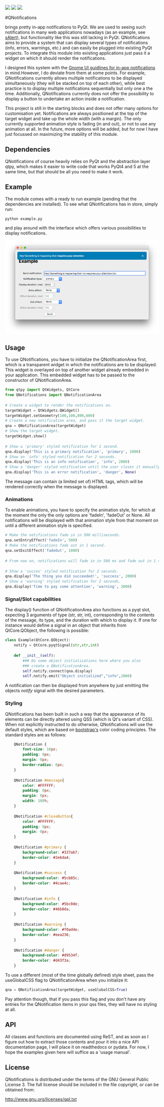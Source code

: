 ![](https://anaconda.org/cogsci/python-qnotifications/badges/installer/conda.svg)
![](https://anaconda.org/cogsci/python-qnotifications/badges/version.svg)
![](https://anaconda.org/cogsci/python-qnotifications/badges/license.svg)

#QNotifications

brings pretty in-app notifications to PyQt. We are used to seeing such notifications in many web applications nowadays (as an example, see [sAlert](http://s-alert-demo.meteorapp.com)), but functionality like this was still lacking in PyQt. QNotifications aims to provide a system that can display several types of notifications (info, errors, warnings, etc.) and can easily be plugged into existing PyQt projects. To integrate this module into existing applications just pass it a widget on which it should render the notifications.

I designed this system with the [Gnome UI guidlines for in-app notifications](https://developer.gnome.org/hig/stable/in-app-notifications.html.en) in mind.However, I do deviate from them at some points. For example, QNotifications currently allows multiple notifications to be displayed simultaneously (they will be stacked on top of each other), while best practice is to display multiple notifications sequentially but only one a the time. Additionally, QNotifications currently does not offer the possibility to display a button to undertake an action inside a notification.

This project is still in the starting blocks and does not offer many options for customisation yet. Notifications are always positioned at the top of the target widget and take up the whole width (with a margin). The only currently supported animation style is fading (in and out), or not to use any animation at all. In the future, more options will be added, but for now I have just focussed on maximizing the stability of this module.

## Dependencies
QNotifications of course heavily relies on PyQt and the abstraction layer qtpy, which makes it easier to write code that works PyQt4 and 5 at the same time, but that should be all you need to make it work.

## Example
The module comes with a ready to run example (pending that the dependencies are installed). To see what QNotifications has in store, simply run:
    
    python example.py

and play around with the interface which offers various possibilities to display notifications.

![Example screenshot](screenshot.png)

## Usage

To use QNotifications, you have to initialize the QNotificationArea first, which is a transparent widget in which the notifications are to be displayed. This widget is overlayed on top of another widget already embedded in your application. This embedded widget has to be passed to the constructor of QNotificationArea.

```python
from qtpy import QtWidgets, QtCore
from QNotifications import QNotificationArea

# Create a widget to render the notifications on.
targetWidget = QtWidgets.QWidget()
targetWidget.setGeometry(100,100,800,600)
# Create a new notification area, and pass it the target widget.
qna = QNotificationArea(targetWidget)
# Show the target widget.
targetWidget.show()

# Show a 'primary' styled notification for 1 second.
qna.display('This is a primary notification', 'primary', 1000)
# Show an 'info' styled notification for 2 seconds.
qna.display('This is an info notification', 'info', 2000)
# Show a 'danger' styled notification until the user closes it manually.
qna.display('This is an error notification', 'danger', None)
```

The message can contain (a limited set of) HTML tags, which will be rendered correctly when the message is displayed.

### Animations

To enable animations, you have to specify the animation style, for which at the moment the only the only options are 'fadeIn', 'fadeOut' or None. All notifications will be displayed with that animation style from that moment on until a different animation style is specified.

```python
# Make the notifications fade in in 500 milliseconds.
qna.setEntryEffect('fadeIn', 500)
# Make the notifications fade out in 1 second.
qna.setExitEffect('fadeOut', 1000)

# From now on, notifications will fade in in 500 ms and fade out in 1 second

# Show a 'succes' styled notification for 2 seconds.
qna.display('The thing you did succeeded!', 'success', 2000)
# Show a 'warning' styled notification for 2 seconds.
qna.display('Time to pay some attention', 'warning', 2000)
```

### Signal/Slot capabilities

The display() function of QNotificationArea also functions as a pyqt slot, expecting 3 arguments of type (str, str, int), corresponding to the contents of the message, its type, and the duration with which to display it. If one for instance would define a signal in an object that inherits from QtCore.QObject, the following is possible:

```python
class Example(QtCore.QObject):
    notify = QtCore.pyqtSignal(str,str,int)

    def __init__(self):
        ### Do some object initializations here where you also
        ### create a QNotificationArea.
        self.notify.connect(qna.display)
        self.notify.emit("Object initialized","info",2000)
```

A notification can then be displayed from anywhere by just emitting the objects *notify* signal with the desired parameters.

### Styling

QNotifications has been built in such a way that the appearance of its elements can be directly altered using QSS (which is Qt's variant of CSS). When not explicitly instructed to do otherwise, QNotifications will use the default styles, which are based on [bootstrap's](http://getbootstrap.com) color coding principles. The standard styles are as follows:

```css
    QNotification {
        font-size: 16px;
        padding: 0px;
        margin: 0px;
        border-radius: 6px;
    }
    
    QNotification #message{
        color: #FFFFFF;
        padding: 0px;
        margin: 0px;
        width: 100%;
    }
    
    QNotification #closeButton{
        color: #FFFFFF;
        padding: 0px;
        margin: 0px;
    }
    
    QNotification #primary {
        background-color: #337ab7;
        border-color: #2e6da4;
    }
    
    QNotification #success {
        background-color: #5cb85c;
        border-color: #4cae4c;
    }
    
    QNotification #info {
        background-color: #5bc0de;
        border-color: #46b8da;
    }
    
    QNotification #warning {
        background-color: #f0ad4e;
        border-color: #eea236;
    }
    
    QNotification #danger {
        background-color: #d9534f;
        border-color: #d43f3a;
    }
```

To use a different (most of the time globally defined) style sheet, pass the useGlobalCSS flag to QNotificationArea when you initialize it:

```python
qna = QNotificationArea(targetWidget, useGlobalCSS=True)
```

Pay attention though, that if you pass this flag and you don't have any entries for the QNotification items in your qss files, they will have no styling at all.

## API
All classes and functions are documented using ReST, and as soon as I figure out how to extract those contents and pour it into a nice API documentation page, I will place it on readthedocs or pydata. For now, I hope the examples given here will suffice as a 'usage manual'.

## License
QNotifications is distributed under the terms of the GNU General Public License 3. The full license should be included in the file *copyright*, or can be obtained from:

<http://www.gnu.org/licenses/gpl.txt>




